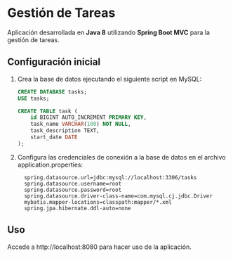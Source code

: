 # Gestión de Tareas
Aplicación desarrollada en **Java 8** utilizando **Spring Boot MVC** para la gestión de tareas.  
## **Configuración inicial**
1. Crea la base de datos ejecutando el siguiente script en MySQL:  
   ```sql
   CREATE DATABASE tasks;
   USE tasks;

   CREATE TABLE task (
       id BIGINT AUTO_INCREMENT PRIMARY KEY,
       task_name VARCHAR(100) NOT NULL,
       task_description TEXT,
       start_date DATE
   );

2. Configura las credenciales de conexión a la base de datos en el archivo application.properties:
   ```properties
     spring.datasource.url=jdbc:mysql://localhost:3306/tasks
     spring.datasource.username=root
     spring.datasource.password=root
     spring.datasource.driver-class-name=com.mysql.cj.jdbc.Driver
     mybatis.mapper-locations=classpath:mapper/*.xml
     spring.jpa.hibernate.ddl-auto=none

## **Uso**
Accede a http://localhost:8080 para hacer uso de la aplicación.




